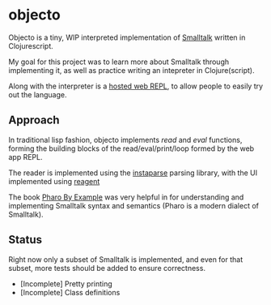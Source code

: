 # objecto

Objecto is a tiny, WIP interpreted implementation of [Smalltalk](https://en.wikipedia.org/wiki/Smalltalk) written in Clojurescript.

My goal for this project was to learn more about Smalltalk through implementing it, as well as practice writing an intepreter in Clojure(script).

Along with the interpreter is a [hosted web REPL](https://still-brushlands-69617.herokuapp.com/), to allow people to easily try out the language.

## Approach

In traditional lisp fashion, objecto implements *read* and *eval* functions, forming the building blocks of the read/eval/print/loop formed by the web app REPL.

The reader is implemented using the [instaparse](https://github.com/Engelberg/instaparse) parsing library, with the UI implemented using [reagent](https://github.com/reagent-project/reagent)

The book [Pharo By Example](http://books.pharo.org/pharo-by-example/) was very helpful in for understanding and implementing Smalltalk syntax and semantics (Pharo is a modern dialect of Smalltalk). 

## Status

Right now only a subset of Smalltalk is implemented, and even for that subset, more tests should be added to ensure correctness.

- [Incomplete] Pretty printing
- [Incomplete] Class definitions
